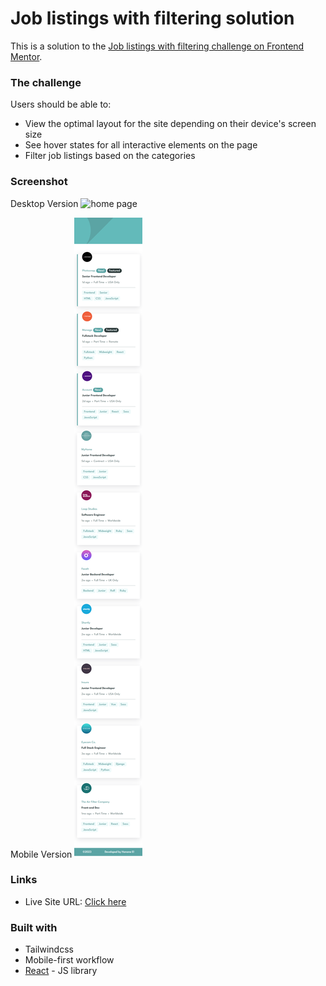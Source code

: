 # Job listings with filtering solution

This is a solution to the [Job listings with filtering challenge on Frontend Mentor](https://www.frontendmentor.io/challenges/job-listings-with-filtering-ivstIPCt).

### The challenge

Users should be able to:

- View the optimal layout for the site depending on their device's screen size
- See hover states for all interactive elements on the page
- Filter job listings based on the categories

### Screenshot

Desktop Version
<img width="556" alt="home page" src="https://github.com/HananeEL-2023/jobListing/assets/57252797/d71cd484-6172-4eb7-b943-e7f5a9cbbe04">

Mobile Version
![Mobile version](<Mobile version.png>)

### Links

- Live Site URL: [Click here](https://job-listing-rosy.vercel.app/)

### Built with

- Tailwindcss
- Mobile-first workflow
- [React](https://reactjs.org/) - JS library
